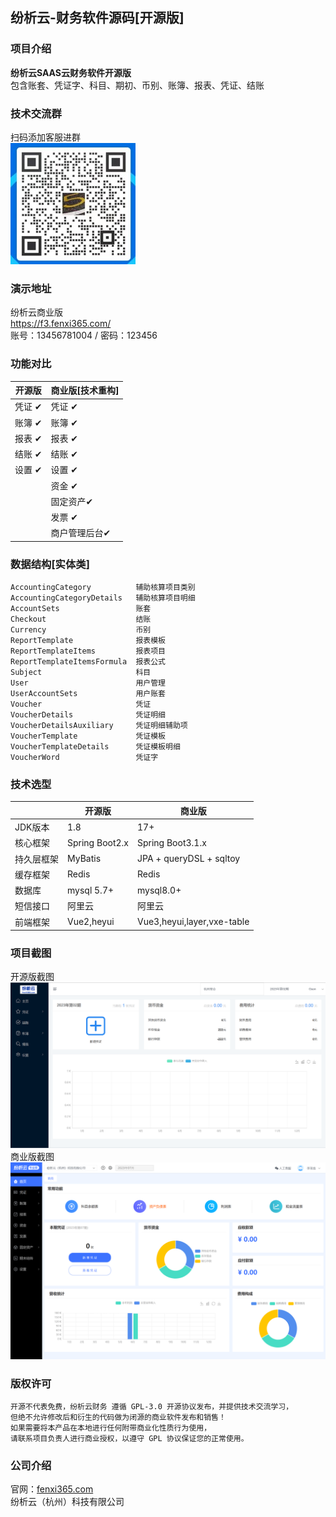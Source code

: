 ## 纷析云-财务软件源码[开源版]

### 项目介绍
**纷析云SAAS云财务软件开源版**<br>
包含账套、凭证字、科目、期初、币别、账簿、报表、凭证、结账
### 技术交流群
扫码添加客服进群<br>
![code.jpg](code.jpg)
### 演示地址
纷析云商业版<br>
https://f3.fenxi365.com/ <br>
账号：13456781004 / 密码：123456

### 功能对比
| 开源版| 商业版[技术重构]| 
|----|----|
| 凭证 ✔| 凭证 ✔ | 
| 账簿 ✔| 账簿 ✔ | 
| 报表 ✔| 报表 ✔ | 
| 结账 ✔| 结账 ✔| 
| 设置 ✔ | 设置 ✔ | 
| | 资金 ✔ | 
| |  固定资产✔ | 
| |  发票 ✔| 
| |  商户管理后台✔| 

### 数据结构[实体类]

    AccountingCategory          辅助核算项目类别
    AccountingCategoryDetails   辅助核算项目明细
    AccountSets                 账套
    Checkout                    结账
    Currency                    币别
    ReportTemplate              报表模板
    ReportTemplateItems         报表项目
    ReportTemplateItemsFormula  报表公式
    Subject                     科目
    User                        用户管理
    UserAccountSets             用户账套
    Voucher                     凭证
    VoucherDetails              凭证明细
    VoucherDetailsAuxiliary     凭证明细辅助项
    VoucherTemplate             凭证模板
    VoucherTemplateDetails      凭证模板明细
    VoucherWord                 凭证字
### 技术选型
||开源版|商业版|
|----|----|----|
|JDK版本|1.8|17+|
|核心框架|Spring Boot2.x|Spring Boot3.1.x|
|持久层框架|MyBatis|JPA + queryDSL + sqltoy|
|缓存框架|Redis|Redis|
|数据库|mysql 5.7+|mysql8.0+|
|短信接口|阿里云|阿里云|
|前端框架|Vue2,heyui|Vue3,heyui,layer,vxe-table|

### 项目截图
开源版截图<br>
![输入图片说明](2.png)
商业版截图<br>
![输入图片说明](1.png)


### 版权许可
    开源不代表免费，纷析云财务 遵循 GPL-3.0 开源协议发布，并提供技术交流学习，
    但绝不允许修改后和衍生的代码做为闭源的商业软件发布和销售！
    如果需要将本产品在本地进行任何附带商业化性质行为使用，
    请联系项目负责人进行商业授权，以遵守 GPL 协议保证您的正常使用。
### 公司介绍

官网：[fenxi365.com](纷析云) <br>
纷析云（杭州）科技有限公司
